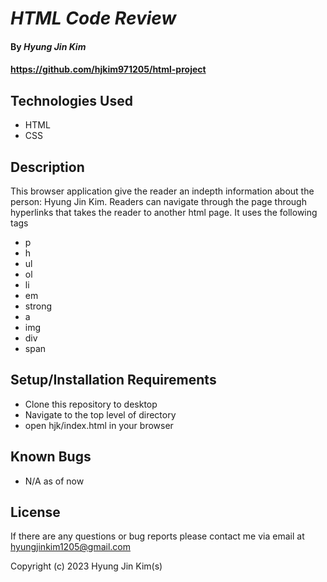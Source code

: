 # _HTML Code Review_

#### By _**Hyung Jin Kim**_

#### https://github.com/hjkim971205/html-project

## Technologies Used

* HTML
* CSS

## Description

This browser application give the reader an indepth information about the person: Hyung Jin Kim. Readers can navigate through the page through hyperlinks that takes the reader to another html page. It uses the following tags

* p
* h
* ul
* ol
* li
* em
* strong
* a
* img
* div
* span

## Setup/Installation Requirements

* Clone this repository to desktop
* Navigate to the top level of directory
* open hjk/index.html in your browser

## Known Bugs

* N/A as of now

## License

If there are any questions or bug reports please contact me via email at hyungjinkim1205@gmail.com

Copyright (c) 2023 Hyung Jin Kim(s)